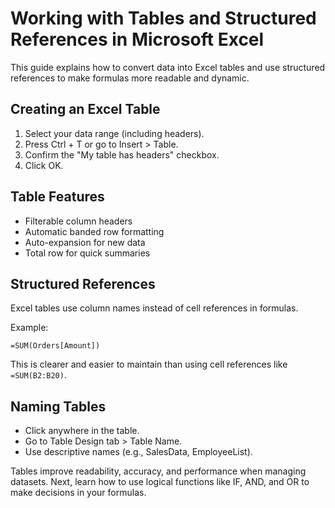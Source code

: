 # Working with Tables and Structured References in Microsoft Excel

This guide explains how to convert data into Excel tables and use structured references to make formulas more readable and dynamic.

## Creating an Excel Table

1. Select your data range (including headers).
2. Press Ctrl + T or go to Insert > Table.
3. Confirm the "My table has headers" checkbox.
4. Click OK.

## Table Features

- Filterable column headers
- Automatic banded row formatting
- Auto-expansion for new data
- Total row for quick summaries

## Structured References

Excel tables use column names instead of cell references in formulas.

Example:
```
=SUM(Orders[Amount])
```

This is clearer and easier to maintain than using cell references like `=SUM(B2:B20)`.

## Naming Tables

- Click anywhere in the table.
- Go to Table Design tab > Table Name.
- Use descriptive names (e.g., SalesData, EmployeeList).

Tables improve readability, accuracy, and performance when managing datasets. Next, learn how to use logical functions like IF, AND, and OR to make decisions in your formulas.
